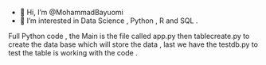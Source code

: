 - 👋 Hi, I’m @MohammadBayuomi
- 👀 I’m interested in Data Science , Python , R and SQL .
<!---
MohammadBayuomi/MohammadBayuomi is a ✨ special ✨ repository because its `README.md` (this file) appears on your GitHub profile.
You can click the Preview link to take a look at your changes.
--->

Full Python code , the Main is the file called app.py then tablecreate.py to create the data base which will store the data , last we have the testdb.py to test the table is working with the code .
